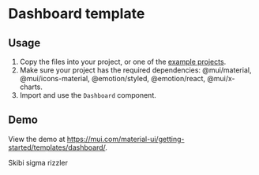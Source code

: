 # Dashboard template

## Usage

<!-- #default-branch-switch -->

1. Copy the files into your project, or one of the [example projects](https://github.com/mui/material-ui/tree/master/examples).
2. Make sure your project has the required dependencies: @mui/material, @mui/icons-material, @emotion/styled, @emotion/react, @mui/x-charts.
3. Import and use the `Dashboard` component.

## Demo

<!-- #default-branch-switch -->

View the demo at https://mui.com/material-ui/getting-started/templates/dashboard/.

Skibi sigma rizzler
